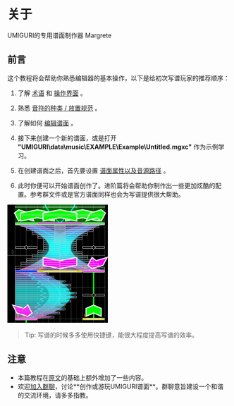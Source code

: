 # 关于

UMIGURI的专用谱面制作器 Margrete

## 前言

这个教程将会帮助你熟悉编辑器的基本操作，以下是给初次写谱玩家的推荐顺序：

1. 了解 [术语](docs/terminologies) 和 [操作界面](docs/basic/basic-screen-desc) 。

2. 熟悉 [音符的种类 / 放置规范](docs/basic/basic-chart-regulation) 。

3. 了解如何 [编辑谱面](docs/basic/basic-edit-chart) 。

4. 接下来创建一个新的谱面，或是打开 **"UMIGURI\data\music\EXAMPLE\Example\Untitled.mgxc"** 作为示例学习。

5. 在创建谱面之后，首先要设置 [谱面属性以及音源路径](docs/basic/basic-chart-property) 。

6. 此时你便可以开始谱面创作了。进阶篇将会帮助你制作出一些更加炫酷的配置。参考群文件或是官方谱面同样也会为写谱提供很大帮助。

![chart example](img/example/chart-example.png)

> Tip: 写谱的时候多多使用快捷键，能很大程度提高写谱的效率。

## 注意

* 本篇教程在[原文](https://margrete.inonote.jp/#/)的基础上额外增加了一些内容。
* 欢迎[加入群聊](http://qm.qq.com/cgi-bin/qm/qr?_wv=1027&k=vsMprVebJ4PS-PDhHOyga7c0TDdLKqDc&authKey=eCMiKDj2bPf446M2TsTz3X9ffjcJudpSsa%2B1oqnL%2BynjH3I1Zj3j54rLV%2B40dv%2B1&noverify=0&group_code=863841531")，讨论**创作或游玩UMIGURI谱面**。群聊意旨建设一个和谐的交流环境，请多多指教。
